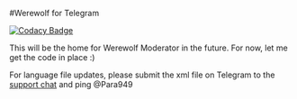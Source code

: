 #Werewolf for Telegram

[![Codacy Badge](https://api.codacy.com/project/badge/Grade/9b82621b1f784f56a522452ecbf59c26)](https://www.codacy.com/app/Dabadooba/Werewolf?utm_source=github.com&utm_medium=referral&utm_content=Dabadooba/Werewolf&utm_campaign=badger)

This will be the home for Werewolf Moderator in the future.  For now, let me get the code in place :)

For language file updates, please submit the xml file on Telegram to the [support chat](http://telegram.me/werewolfsupport) and ping @Para949
